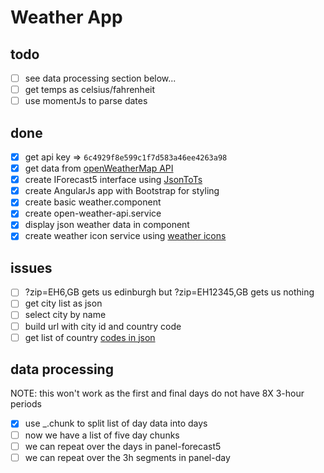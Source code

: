 # Weather App

## todo

- [ ] see data processing section below...
- [ ] get temps as celsius/fahrenheit
- [ ] use momentJs to parse dates

## done

- [X] get api key => `6c4929f8e599c1f7d583a46ee4263a98`
- [X] get data from [openWeatherMap API](http://openweathermap.org/forecast5)
- [X] create IForecast5 interface using [JsonToTs](http://www.jsontots.com/)
- [X] create AngularJs app with Bootstrap for styling
- [X] create basic weather.component
- [X] create open-weather-api.service
- [X] display json weather data in component
- [X] create weather icon service using [weather icons](https://openweathermap.org/weather-conditions)

## issues

- [ ] ?zip=EH6,GB gets us edinburgh but ?zip=EH12345,GB gets us nothing
- [ ] get city list as json
- [ ] select city by name
- [ ] build url with city id and country code
- [ ] get list of country [codes in json](https://gist.github.com/keeguon/2310008)

## data processing

NOTE: this won't work as the first and final days do not have 8X 3-hour periods

- [X] use _.chunk to split list of day data into days
- [ ] now we have a list of five day chunks
- [ ] we can repeat over the days in panel-forecast5
- [ ] we can repeat over the 3h segments in panel-day

